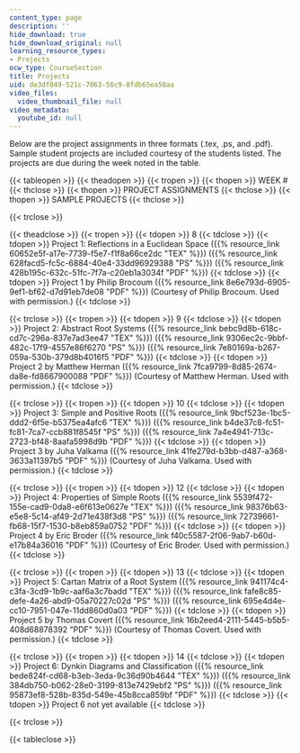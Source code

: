 ```yaml
---
content_type: page
description: ''
hide_download: true
hide_download_original: null
learning_resource_types:
- Projects
ocw_type: CourseSection
title: Projects
uid: de3df049-521c-7063-56c9-8fdb65ea58aa
video_files:
  video_thumbnail_file: null
video_metadata:
  youtube_id: null
---
```


Below are the project assignments in three formats (.tex, .ps, and .pdf). Sample student projects are included courtesy of the students listed. The projects are due during the week noted in the table.

{{< tableopen >}}
{{< theadopen >}}
{{< tropen >}}
{{< thopen >}}
WEEK #
{{< thclose >}}
{{< thopen >}}
PROJECT ASSIGNMENTS
{{< thclose >}}
{{< thopen >}}
SAMPLE PROJECTS
{{< thclose >}}

{{< trclose >}}

{{< theadclose >}}
{{< tropen >}}
{{< tdopen >}}
8
{{< tdclose >}}
{{< tdopen >}}
Project 1: Reflections in a Euclidean Space ({{% resource_link 60652e5f-a17e-7739-f5e7-f1f8a66ce2dc "TEX" %}}) ({{% resource_link 628facd5-fc5c-6884-40e4-33dd96929388 "PS" %}}) ({{% resource_link 428b195c-632c-51fc-7f7a-c20eb1a3034f "PDF" %}})
{{< tdclose >}}
{{< tdopen >}}
Project 1 by Philip Brocoum ({{% resource_link 8e6e793d-6905-9ef1-bf62-d7d91eb7de08 "PDF" %}}) (Courtesy of Philip Brocoum. Used with permission.)
{{< tdclose >}}

{{< trclose >}}
{{< tropen >}}
{{< tdopen >}}
9
{{< tdclose >}}
{{< tdopen >}}
Project 2: Abstract Root Systems ({{% resource_link bebc9d8b-618c-cd7c-296a-837e7ad3ee47 "TEX" %}}) ({{% resource_link 9306ec2c-9bbf-482c-17f9-4557e86f6270 "PS" %}}) ({{% resource_link 7e80169a-b267-059a-530b-379d8b4016f5 "PDF" %}})
{{< tdclose >}}
{{< tdopen >}}
Project 2 by Matthew Herman ({{% resource_link 7fca9799-8d85-2674-da8e-fd8667900088 "PDF" %}}) (Courtesy of Matthew Herman. Used with permission.)
{{< tdclose >}}

{{< trclose >}}
{{< tropen >}}
{{< tdopen >}}
10
{{< tdclose >}}
{{< tdopen >}}
Project 3: Simple and Positive Roots ({{% resource_link 9bcf523e-1bc5-ddd2-6f5e-b5375ea4afc6 "TEX" %}}) ({{% resource_link b4de37c8-fc51-fc81-7ca7-ccb881f8545f "PS" %}}) ({{% resource_link 7a4e4941-713c-2723-bf48-8aafa5998d9b "PDF" %}})
{{< tdclose >}}
{{< tdopen >}}
Project 3 by Juha Valkama ({{% resource_link 41fe279d-b3bb-d487-a368-3633a11397b5 "PDF" %}}) (Courtesy of Juha Valkama. Used with permission.)
{{< tdclose >}}

{{< trclose >}}
{{< tropen >}}
{{< tdopen >}}
12
{{< tdclose >}}
{{< tdopen >}}
Project 4: Properties of Simple Roots ({{% resource_link 5539f472-155e-cad9-0da8-e6f613e0627e "TEX" %}}) ({{% resource_link 98376b63-e5e8-5c14-af49-2d71e438f3d8 "PS" %}}) ({{% resource_link 72739661-fb68-15f7-1530-b8eb859a0752 "PDF" %}})
{{< tdclose >}}
{{< tdopen >}}
Project 4 by Eric Broder ({{% resource_link f40c5587-2f06-9ab7-b60d-e17b84a36016 "PDF" %}}) (Courtesy of Eric Broder. Used with permission.)
{{< tdclose >}}

{{< trclose >}}
{{< tropen >}}
{{< tdopen >}}
13
{{< tdclose >}}
{{< tdopen >}}
Project 5: Cartan Matrix of a Root System ({{% resource_link 941174c4-c3fa-3cd9-1b9c-aaf6a3c7badd "TEX" %}}) ({{% resource_link fafe8c85-defe-4a26-abd9-05a70227c02d "PS" %}}) ({{% resource_link 695e4d4e-cc10-7951-047e-11dd860d0a03 "PDF" %}})
{{< tdclose >}}
{{< tdopen >}}
Project 5 by Thomas Covert ({{% resource_link 16b2eed4-2111-5445-b5b5-408d68878392 "PDF" %}}) (Courtesy of Thomas Covert. Used with permission.)
{{< tdclose >}}

{{< trclose >}}
{{< tropen >}}
{{< tdopen >}}
14
{{< tdclose >}}
{{< tdopen >}}
Project 6: Dynkin Diagrams and Classification ({{% resource_link bede824f-cd68-b3eb-3eda-9c36d90b4644 "TEX" %}}) ({{% resource_link 384db750-b062-28e0-3199-813e7429ebf2 "PS" %}}) ({{% resource_link 95873ef8-528b-835d-549e-45b8cca859bf "PDF" %}})
{{< tdclose >}}
{{< tdopen >}}
Project 6 not yet available
{{< tdclose >}}

{{< trclose >}}

{{< tableclose >}}